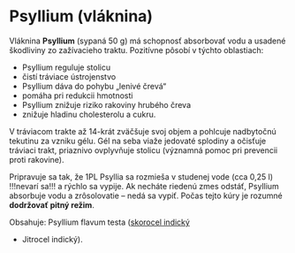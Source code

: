 Psyllium (vláknina)
===================

Vláknina **Psyllium** (sypaná 50 g) má schopnosť absorbovať vodu a usadené
škodliviny zo zažívacieho traktu. Pozitívne pôsobí v týchto oblastiach:

* Psyllium reguluje stolicu
* čistí tráviace ústrojenstvo
* Psyllium dáva do pohybu „lenivé črevá“
* pomáha pri redukcii hmotnosti
* Psyllium znižuje riziko rakoviny hrubého čreva
* znižuje hladinu cholesterolu a cukru.

V tráviacom trakte až 14-krát zväčšuje svoj objem a pohlcuje nadbytočnú tekutinu
za vzniku gélu. Gél na seba viaže jedovaté splodiny a očisťuje tráviaci trakt,
priaznivo ovplyvňuje stolicu (významná pomoc pri prevencii proti rakovine).

Pripravuje sa tak, že 1PL Psyllia sa rozmieša v studenej vode (cca 0,25 l)
!!!nevarí sa!!! a rýchlo sa vypije. Ak necháte riedenú zmes odstáť, Psyllium
absorbuje vodu a zrôsolovatie – nedá sa vypiť. Počas tejto kúry je rozumné
**dodržovať pitný režim**.

Obsahuje: Psyllium flavum testa ([skorocel indický](/bylinky/skorocel-indicky/)
- Jitrocel indický).

